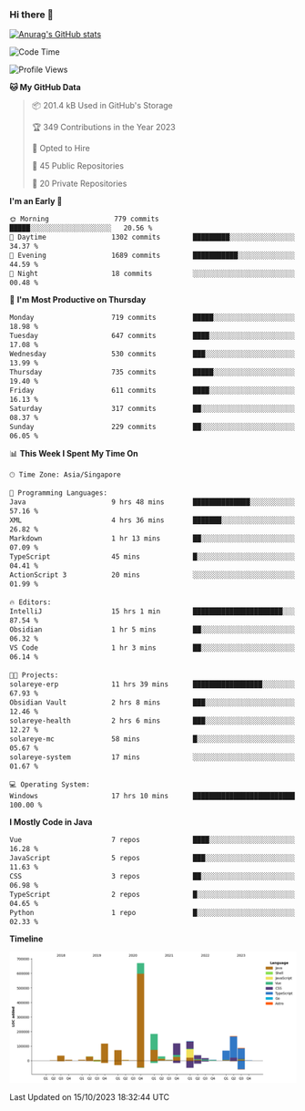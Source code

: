 ### Hi there 👋

[![Anurag's GitHub stats](https://github-readme-stats.vercel.app/api?username=xiumu2017&show_icons=true&theme=radical)](https://github.com/anuraghazra/github-readme-stats)

<!--
**xiumu2017/xiumu2017** is a ✨ _special_ ✨ repository because its `README.md` (this file) appears on your GitHub profile.

Here are some ideas to get you started:

- 🔭 I’m currently working on ...
- 🌱 I’m currently learning ...
- 👯 I’m looking to collaborate on ...
- 🤔 I’m looking for help with ...
- 💬 Ask me about ...
- 📫 How to reach me: ...
- 😄 Pronouns: ...
- ⚡ Fun fact: ...
-->

<!--START_SECTION:waka-->
![Code Time](http://img.shields.io/badge/Code%20Time-1%2C730%20hrs%205%20mins-blue)

![Profile Views](http://img.shields.io/badge/Profile%20Views-0-blue)

**🐱 My GitHub Data** 

> 📦 201.4 kB Used in GitHub's Storage 
 > 
> 🏆 349 Contributions in the Year 2023
 > 
> 💼 Opted to Hire
 > 
> 📜 45 Public Repositories 
 > 
> 🔑 20 Private Repositories 
 > 
**I'm an Early 🐤** 

```text
🌞 Morning                779 commits         █████░░░░░░░░░░░░░░░░░░░░   20.56 % 
🌆 Daytime                1302 commits        █████████░░░░░░░░░░░░░░░░   34.37 % 
🌃 Evening                1689 commits        ███████████░░░░░░░░░░░░░░   44.59 % 
🌙 Night                  18 commits          ░░░░░░░░░░░░░░░░░░░░░░░░░   00.48 % 
```
📅 **I'm Most Productive on Thursday** 

```text
Monday                   719 commits         █████░░░░░░░░░░░░░░░░░░░░   18.98 % 
Tuesday                  647 commits         ████░░░░░░░░░░░░░░░░░░░░░   17.08 % 
Wednesday                530 commits         ███░░░░░░░░░░░░░░░░░░░░░░   13.99 % 
Thursday                 735 commits         █████░░░░░░░░░░░░░░░░░░░░   19.40 % 
Friday                   611 commits         ████░░░░░░░░░░░░░░░░░░░░░   16.13 % 
Saturday                 317 commits         ██░░░░░░░░░░░░░░░░░░░░░░░   08.37 % 
Sunday                   229 commits         ██░░░░░░░░░░░░░░░░░░░░░░░   06.05 % 
```


📊 **This Week I Spent My Time On** 

```text
🕑︎ Time Zone: Asia/Singapore

💬 Programming Languages: 
Java                     9 hrs 48 mins       ██████████████░░░░░░░░░░░   57.16 % 
XML                      4 hrs 36 mins       ███████░░░░░░░░░░░░░░░░░░   26.82 % 
Markdown                 1 hr 13 mins        ██░░░░░░░░░░░░░░░░░░░░░░░   07.09 % 
TypeScript               45 mins             █░░░░░░░░░░░░░░░░░░░░░░░░   04.41 % 
ActionScript 3           20 mins             ░░░░░░░░░░░░░░░░░░░░░░░░░   01.99 % 

🔥 Editors: 
IntelliJ                 15 hrs 1 min        ██████████████████████░░░   87.54 % 
Obsidian                 1 hr 5 mins         ██░░░░░░░░░░░░░░░░░░░░░░░   06.32 % 
VS Code                  1 hr 3 mins         ██░░░░░░░░░░░░░░░░░░░░░░░   06.14 % 

🐱‍💻 Projects: 
solareye-erp             11 hrs 39 mins      █████████████████░░░░░░░░   67.93 % 
Obsidian Vault           2 hrs 8 mins        ███░░░░░░░░░░░░░░░░░░░░░░   12.46 % 
solareye-health          2 hrs 6 mins        ███░░░░░░░░░░░░░░░░░░░░░░   12.27 % 
solareye-mc              58 mins             █░░░░░░░░░░░░░░░░░░░░░░░░   05.67 % 
solareye-system          17 mins             ░░░░░░░░░░░░░░░░░░░░░░░░░   01.67 % 

💻 Operating System: 
Windows                  17 hrs 10 mins      █████████████████████████   100.00 % 
```

**I Mostly Code in Java** 

```text
Vue                      7 repos             ████░░░░░░░░░░░░░░░░░░░░░   16.28 % 
JavaScript               5 repos             ███░░░░░░░░░░░░░░░░░░░░░░   11.63 % 
CSS                      3 repos             ██░░░░░░░░░░░░░░░░░░░░░░░   06.98 % 
TypeScript               2 repos             █░░░░░░░░░░░░░░░░░░░░░░░░   04.65 % 
Python                   1 repo              █░░░░░░░░░░░░░░░░░░░░░░░░   02.33 % 
```



**Timeline**

![Lines of Code chart](https://raw.githubusercontent.com/xiumu2017/xiumu2017/main/assets/bar_graph.png)


 Last Updated on 15/10/2023 18:32:44 UTC
<!--END_SECTION:waka-->
